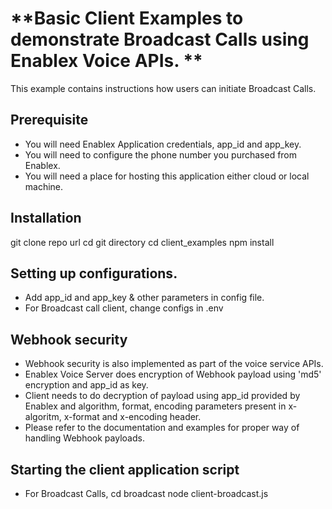 # **Basic Client Examples to demonstrate Broadcast Calls using Enablex Voice APIs. **
This example contains instructions how users can initiate Broadcast Calls.

## Prerequisite
- You will need Enablex Application credentials, app_id and app_key.
- You will need to configure the phone number you purchased from Enablex.
- You will need a place for hosting this application either cloud or local machine.


## Installation
git clone repo url
cd git directory
cd client_examples
npm install

## Setting up configurations.
- Add app_id and app_key & other parameters in config file.
- For Broadcast call client, change configs in .env

## Webhook security
- Webhook security is also implemented as part of the voice service APIs.
- Enablex Voice Server does encryption of Webhook payload using 'md5' encryption and app_id as key.
- Client needs to do decryption of payload using app_id provided by Enablex and algorithm, format, encoding parameters present in x-algoritm, x-format and x-encoding header.
- Please refer to the documentation and examples for proper way of handling Webhook payloads.

## Starting the client application script
- For Broadcast Calls, cd broadcast
  node client-broadcast.js

